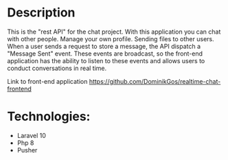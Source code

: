 # Description 

This is the "rest API" for the chat project. With this application you can chat with other people. Manage your own profile. Sending files to other users.
When a user sends a request to store a message, the API dispatch a "Message Sent" event. These events are broadcast, 
so the front-end application has the ability to listen to these events and allows users to conduct conversations in real time.

Link to front-end application https://github.com/DominikGos/realtime-chat-frontend
# Technologies: 

 * Laravel 10
 * Php 8 
 * Pusher 

